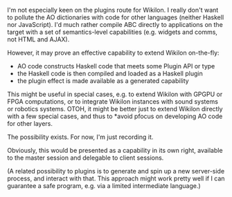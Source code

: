 
I'm not especially keen on the plugins route for Wikilon. I really don't want to pollute the AO dictionaries with code for other languages (neither Haskell nor JavaScript). I'd much rather compile ABC directly to applications on the target with a set of semantics-level capabilities (e.g. widgets and comms, not HTML and AJAX). 

However, it may prove an effective capability to extend Wikilon on-the-fly:

* AO code constructs Haskell code that meets some Plugin API or type
* the Haskell code is then compiled and loaded as a Haskell plugin
* the plugin effect is made available as a generated capability

This might be useful in special cases, e.g. to extend Wikilon with GPGPU or FPGA computations, or to integrate Wikilon instances with sound systems or robotics systems. OTOH, it might be better just to extend Wikilon directly with a few special cases, and thus to *avoid pfocus on developing AO code for other layers. 

The possibility exists. For now, I'm just recording it.

Obviously, this would be presented as a capability in its own right, available to the master session and delegable to client sessions.

(A related possibility to plugins is to generate and spin up a new server-side process, and interact with that. This approach might work pretty well if I can guarantee a safe program, e.g. via a limited intermediate language.)
